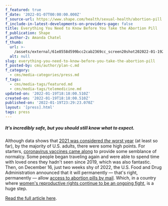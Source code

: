 ```yaml
---
f_featured: true
f_date: '2022-01-07T00:00:00.000Z'
f_source-url: https://www.shape.com/health/sexual-health/abortion-pill
f_include-in-latest-developments-on-providers-page: false
title: Everything You Need to Know Before You Take the Abortion Pill
f_publication: Shape
f_author-2: Amanda Chatel
f_thumb:
  url: >-
    /assets/external/61e8558d599bcc2cab2369cc_screen20shot202022-01-1920at2011.16.33%20AM.png
  alt: null
slug: everything-you-need-to-know-before-you-take-the-abortion-pill
f_posted-by: cms/author/plan-c.md
f_category:
  - cms/media-categories/press.md
f_tags:
  - cms/media-tags/featured.md
  - cms/media-tags/telemedicine.md
updated-on: '2022-01-19T18:18:00.510Z'
created-on: '2022-01-19T18:18:00.510Z'
published-on: '2022-01-19T23:29:23.070Z'
layout: '[press].html'
tags: press
---
```


##### It's incredibly safe, but you should still know what to expect.

Although data shows that [2021 was considered _the_ worst year](https://today.yougov.com/topics/politics/articles-reports/2021/12/23/us-adults-say-2021-was-one-worst-years) (at least so far), by the majority of U.S. adults, there were some high points. For starters, [coronavirus vaccines came along](https://www.shape.com/lifestyle/mind-and-body/common-questions-about-coronavirus-vaccine) to provide some semblance of normalcy. Some people began traveling again and were able to spend time with loved ones they hadn't seen since 2019, which was also fantastic. Then, on December 16, just two weeks shy of 2022, the U.S. Food and Drug Administration announced that it will permanently — that's right, permanently — allow [access to abortion pills by mail](https://www.fda.gov/drugs/postmarket-drug-safety-information-patients-and-providers/questions-and-answers-mifeprex). Which, in a country where [women's reproductive rights continue to be an ongoing fight](https://www.shape.com/lifestyle/mind-and-body/tiktok-texas-abortion-law), is a huge step.

[Read the full article here](https://www.shape.com/health/sexual-health/abortion-pill).
